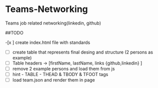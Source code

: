 # Teams-Networking

Teams job related networking(linkedin, github)

##TODO

-[x ] create index.html file with standards
-[ ]  create table that represents final desing and structure (2 persons as example)
-[ ] Table headers -> [firstName, lastName, links {github,linkedin} ]
-[ ]  remove 2 example persons and load them from js
-[ ] hint - TABLE - THEAD & TBODY & TFOOT tags 
-[ ] load team.json and render them in page 
